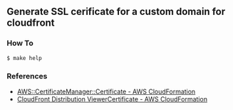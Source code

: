 ## Generate SSL cerificate for a custom domain for cloudfront 

### How To

```
$ make help
```

### References

* [AWS::CertificateManager::Certificate \- AWS CloudFormation](https://docs.aws.amazon.com/AWSCloudFormation/latest/UserGuide/aws-resource-certificatemanager-certificate.html)
* [CloudFront Distribution ViewerCertificate \- AWS CloudFormation](https://docs.aws.amazon.com/AWSCloudFormation/latest/UserGuide/aws-properties-cloudfront-distribution-viewercertificate.html)